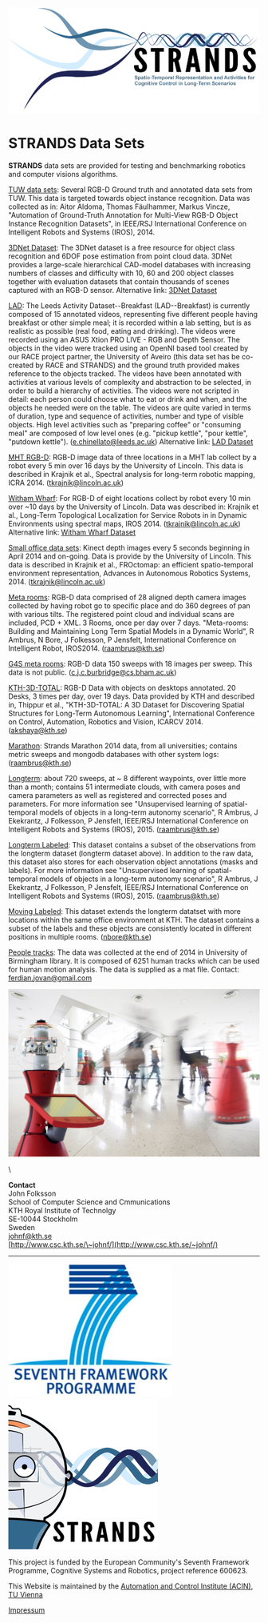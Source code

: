 ![STRANDS logo](images/index/STRANDS_logo.png)

STRANDS Data Sets
=================

**STRANDS** data sets are provided for testing and benchmarking robotics and computer visions algorithms.

[TUW data sets](https://repo.acin.tuwien.ac.at/tmp/permanent/dataset_index.php): Several RGB-D Ground truth and annotated data sets from TUW. This data is targeted towards object instance recognition. Data was collected as in: Aitor Aldoma, Thomas Fäulhammer, Markus Vincze, "Automation of Ground-Truth Annotation for Multi-View RGB-D Object Instance Recognition Datasets", in IEEE/RSJ International Conference on Intelligent Robots and Systems (IROS), 2014.

[3DNet Dataset](https://repo.acin.tuwien.ac.at/tmp/permanent/3d-net.org): The 3DNet dataset is a free resource for object class recognition and 6DOF pose estimation from point cloud data. 3DNet provides a large-scale hierarchical CAD-model databases with increasing numbers of classes and difficulty with 10, 60 and 200 object classes together with evaluation datasets that contain thousands of scenes captured with an RGB-D sensor. Alternative link: [3DNet Dataset](https://strands.pdc.kth.se/public/3DNet_Dataset/)

[LAD](https://dartportal.leeds.ac.uk/dataset/lad): The Leeds Activity Dataset--Breakfast (LAD--Breakfast) is currently composed of 15 annotated videos, representing five different people having breakfast or other simple meal; it is recorded within a lab setting, but is as realistic as possible (real food, eating and drinking). The videos were recorded using an ASUS Xtion PRO LIVE - RGB and Depth Sensor. The objects in the video were tracked using an OpenNI based tool created by our RACE project partner, the University of Aveiro (this data set has be co-created by RACE and STRANDS) and the ground truth provided makes reference to the objects tracked. The videos have been annotated with activities at various levels of complexity and abstraction to be selected, in order to build a hierarchy of activities. The videos were not scripted in detail: each person could choose what to eat or drink and when, and the objects he needed were on the table. The videos are quite varied in terms of duration, type and sequence of activities, number and type of visible objects. High level activities such as "preparing coffee" or "consuming meal" are composed of low level ones (e.g. "pickup kettle", "pour kettle", "putdown kettle"). (e.chinellato@leeds.ac.uk) Alternative link: [LAD Dataset](https://strands.pdc.kth.se/public/LAD/)

[MHT RGB-D](https://lcas.lincoln.ac.uk/owncloud/shared/datasets/mht_rgbd.html): RGB-D image data of three locations in a MHT lab collect by a robot every 5 min over 16 days by the University of Lincoln. This data is described in Krajnik et al., Spectral analysis for long-term robotic mapping, ICRA 2014. (tkrajnik@lincoln.ac.uk)

[Witham Wharf](https://lcas.lincoln.ac.uk/owncloud/shared/datasets/wharf_rgbd.html): For RGB-D of eight locations collect by robot every 10 min over \~10 days by the University of Lincoln. Data was described in: Krajnik et al., Long-Term Topological Localization for Service Robots in in Dynamic Environments using spectral maps, IROS 2014. (tkrajnik@lincoln.ac.uk) Alternative link: [Witham Wharf Dataset](https://strands.pdc.kth.se/public/Witham_Wharf_RGB-D_dataset/)

[Small office data sets](https://lcas.lincoln.ac.uk/owncloud/shared/datasets/greg-office.html): Kinect depth images every 5 seconds beginning in April 2014 and on-going. Data is provide by the University of Lincoln. This data is described in Krajnik et al., FROctomap: an efficient spatio-temporal environment representation, Advances in Autonomous Robotics Systems, 2014. (tkrajnik@lincoln.ac.uk)

[Meta rooms](https://strands.pdc.kth.se/public/metric_sweeps_201312/readme.html): RGB-D data comprised of 28 aligned depth camera images collected by having robot go to specific place and do 360 degrees of pan with various tilts. The registered point cloud and individual scans are included, PCD + XML. 3 Rooms, once per day over 7 days. "Meta-rooms: Building and Maintaining Long Term Spatial Models in a Dynamic World", R Ambrus, N Bore, J Folkesson, P Jensfelt, International Conference on Intelligent Robot, IROS2014. (raambrus@kth.se)

[G4S meta rooms](https://lcas.lincoln.ac.uk/owncloud/public.php?service=files&t=cee1ceb7fb49ad373288f1249b7ff48b&dir=%2FG4S_2014): RGB-D data 150 sweeps with 18 images per sweep. This data is not public. (c.j.c.burbridge@cs.bham.ac.uk)

[KTH-3D-TOTAL](https://strands.pdc.kth.se/public/kth-3d-total/readme.html): RGB-D Data with objects on desktops annotated. 20 Desks, 3 times per day, over 19 days. Data provided by KTH and described in, Thippur et al., "KTH-3D-TOTAL: A 3D Dataset for Discovering Spatial Structures for Long-Term Autonomous Learning", International Conference on Control, Automation, Robotics and Vision, ICARCV 2014. (akshaya@kth.se)

[Marathon](https://strands.pdc.kth.se/public/Marathon_2014/readme.html): Strands Marathon 2014 data, from all universities; contains metric sweeps and mongodb databases with other system logs: (raambrus@kth.se)

[Longterm](https://strands.pdc.kth.se/public/KTH_longterm_dataset_registered/readme.html): about 720 sweeps, at \~ 8 different waypoints, over little more than a month; contains 51 intermediate clouds, with camera poses and camera parameters as well as registered and corrected poses and parameters. For more information see "Unsupervised learning of spatial-temporal models of objects in a long-term autonomy scenario", R Ambrus, J Ekekrantz, J Folkesson, P Jensfelt, IEEE/RSJ International Conference on Intelligent Robots and Systems (IROS), 2015. (raambrus@kth.se)

[Longterm Labeled](https://strands.pdc.kth.se/public/KTH_longterm_dataset_labels/readme.html): This dataset contains a subset of the observations from the longterm dataset (longterm dataset above). In addition to the raw data, this dataset also stores for each observation object annotations (masks and labels). For more information see "Unsupervised learning of spatial-temporal models of objects in a long-term autonomy scenario", R Ambrus, J Ekekrantz, J Folkesson, P Jensfelt, IEEE/RSJ International Conference on Intelligent Robots and Systems (IROS), 2015. (raambrus@kth.se)

[Moving Labeled](https://strands.pdc.kth.se/public/KTH_labelled_moving_objects/readme.html): This dataset extends the longterm datatset with more locations within the same office environment at KTH. The dataset contains a subset of the labels and these objects are consistently located in different positions in multiple rooms. (nbore@kth.se)

[People tracks](https://strands.pdc.kth.se/public/TrackData/readme.html): The data was collected at the end of 2014 in University of Birmingham library. It is composed of 6251 human tracks which can be used for human motion analysis. The data is supplied as a mat file. Contact: ferdian.jovan@gmail.com

![STRANDS robot](images/index/Toomas_Lobby3.jpg)

\

**Contact** \
 John Folksson\
 School of Computer Science and Cmmunications\
 KTH Royal Institute of Technolgy\
 SE-10044 Stockholm \
 Sweden\
 [johnf@kth.se](mailto:johnf@kth.se)\
 [http://www.csc.kth.se/\~johnf/](http://www.csc.kth.se/~johnf/)

* * * * *

[![](images/index/7thframeworkprogramme.jpg)](http://cordis.europa.eu/fp7/home_en.html) ![](images/index/strands2.png)

This project is funded by the European Community's Seventh Framework Programme, Cognitive Systems and Robotics, project reference 600623.

This Website is maintained by the [Automation and Control Institute (ACIN)](http://www.acin.tuwien.ac.at/index.php?id=1&L=1), [TU Vienna](http://www.tuwien.ac.at/tuwien_home/EN/)

[Impressum](http://strands.acin.tuwien.ac.at//impressum.html)
